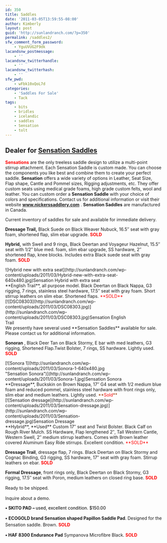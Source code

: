 ```yaml
---
id: 350
title: Saddles
date: '2011-03-05T13:59:55-08:00'
author: Kimberly
layout: post
guid: 'http://sunlandranch.com/?p=350'
permalink: /saddles2/
sfw_comment_form_password:
    - YguUVUG2F9dk
lacandsnw_postmessage:
    - ''
lacandsnw_twitterhandle:
    - ''
lacandsnw_twitterhash:
    - ''
sfw_pwd:
    - wFbk10xQoL7d
categories:
    - 'Saddles For Sale'
    - Tack
tags:
    - bits
    - bridles
    - icelandic
    - saddles
    - Sensation
    - tolt
---
```


## **Dealer for [Sensation Saddles](http://nickerssaddlery.com/ "Nickers Saddlery")**

<span style="color: #ff0000;">**Sensations**</span> are the only treeless saddle design to utilize a multi-point stirrup attachment. Each Sensation Saddle is custom made. You can choose the components you like best and combine them to create your perfect saddle. **Sensation** offers a wide variety of options in Leather, Seat Size, Flap shape, Cantle and Pommel sizes, Rigging adjustments, etc. They offer custom seats using medical grade foams, high grade custom felts, wool and leather. You can custom order a **Sensation Saddle** with your choice of colors and specifications. Contact us for additional information or visit their website **www.nickerssaddlery.com** . **Sensation Saddles** are manufactured in Canada.

Current inventory of saddles for sale and available for immediate delivery.

**Dressage Trail,** Black Suede on Black Weaver Nubuck, 16.5″ seat with gray foam, shortened flap, slim ebar upgrade. **<span style="color: #ff0000;">SOLD</span>**

**Hybrid,** with Swell and 9 rings, Black Deertan and Voyageur Hazelnut, 15.5″ seat with 1/2″ blue med. foam, slim ebar upgrade, SS hardware, 2″ shortened flap, knee blocks. Includes extra Black suede seat with gray foam. **<span style="color: #ff0000;">SOLD</span>**

<div class="wp-caption alignnone" id="attachment_932" style="width: 394px">![Hybrid new with extra seat](http://sunlandranch.com/wp-content/uploads/2011/03/Hybrid-new-with-extra-seat-640x480.jpg)Sensation Hybrid with extra seat

</div>**English Trail**, all purpose model. Black Deertan on Black Nappa, G3 rigging, 7 rings, stainless steel hardware, 17.5″ seat with gray foam. Short stirrup leathers on slim ebar. Shortened flaps. <span style="color: #ff0000;"> **SOLD**</span>

<div class="wp-caption alignnone" id="attachment_862" style="width: 394px">[![DSC08303](http://sunlandranch.com/wp-content/uploads/2011/03/DSC08303.jpg)](http://sunlandranch.com/wp-content/uploads/2011/03/DSC08303.jpg)Sensation English Trail

</div>We presently have several used **Sensation Saddles** available for sale. Please contact us for additional information.

**Sonoran** , Black Deer Tan on Black Stormy, E bar with med leathers, G3 rigging, Shortened Flap.Twist Bolster, 7 rings, SS hardware. Lightly used. **<span style="color: #ff0000;">SOLD</span>**

<div class="wp-caption alignnone" id="attachment_883" style="width: 394px">[![Sonora 1](http://sunlandranch.com/wp-content/uploads/2011/03/Sonora-1-640x480.jpg "Sensation Sonora")](http://sunlandranch.com/wp-content/uploads/2011/03/Sonora-1.jpg)Sensation Sonora

</div>**Dressage**, Buckskin on Brown Nappa, 17″ G4 seat with 1/2 medium blue foam and reduced pommel, stainless steel hardware with front rings only, slim ebar and medium leathers. Lightly used. <span style="color: #993300;">**<span style="color: #ff0000;">Sold</span>**</span>

<div class="wp-caption alignnone" id="attachment_829" style="width: 394px">[![Sensation dressage](http://sunlandranch.com/wp-content/uploads/2011/03/Sensation-dressage.jpg)](http://sunlandranch.com/wp-content/uploads/2011/03/Sensation-dressage.jpg)Sensation Dressage

</div>**Hybrid**, **Used** Custom 17″ seat and Twist Bolster. Black Calf on Rough River Mulch. SS Hardware, Flap lengthened 2″, Tall Western Cantle, Western Swell, 2″ medium stirrup leathers. Comes with Brown leather covered Aluminum Easy Ride stirrups. Excellent condition. <span style="color: #ff0000;">**SOLD**</span><span style="color: #993300;">  
</span>

**Dressage Trail**, dressage flap, 7 rings. Black Deertan on Black Stormy and Cognac Binding, G3 rigging, SS hardware, 17″ seat with gray foam. Stirrup leathers on ebar. <span style="color: #ff0000;">**SOLD**</span>

**Formal Dressage**, front rings only, Black Deertan on Black Stormy, G3 rigging, 17.5″ seat with Poron, medium leathers on closed ring base. <span style="color: #ff0000;">**SOLD**</span>

<span style="line-height: 1.5em;">Ready to be shipped.</span>

Inquire about a demo.

**• SKITO PAD <span style="color: #000000;">– </span>**<span style="color: #000000;">used, excellent</span><span style="color: #ff0000;"> <span style="color: #000000;">condition. $150.00</span></span>

 **•**<span style="line-height: 1.5em;"> </span>**ECOGOLD brand Sensation shaped Papillon Saddle Pad**<span style="line-height: 1.5em;">. Designed for the Sensation saddle. Brown. </span>**<span style="color: #ff0000;">SOLD</span>**

**• HAF 8300 Endurance Pad** Sympanova Microfibre Black. **<span style="color: #ff0000;">SOLD</span>**
